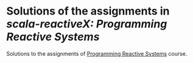 # Solutions of the assignments in *scala-reactiveX: Programming Reactive Systems*
Solutions to the assignments of [Programming Reactive Systems](https://courses.edx.org/courses/course-v1:EPFLx+scala-reactiveX+1T2019/course/) course.
